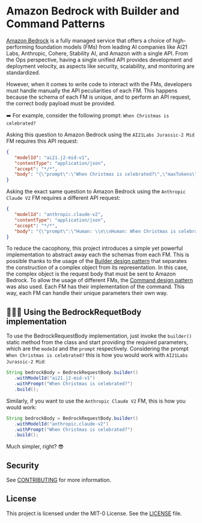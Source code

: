 # Amazon Bedrock with Builder and Command Patterns

[Amazon Bedrock](https://aws.amazon.com/bedrock) is a fully managed service that offers a choice of high-performing foundation models (FMs) from leading AI companies like AI21 Labs, Anthropic, Cohere, Stability AI, and Amazon with a single API. From the Ops perspective, having a single unified API provides development and deployment velocity, as aspects like security, scalability, and monitoring are standardized.

However, when it comes to write code to interact with the FMs, developers must handle manually the API peculiarities of each FM. This happens because the schema of each FM is unique, and to perform an API request, the correct body payload must be provided.

➡️ For example, consider the following prompt: `When Christmas is celebrated?`

Asking this question to Amazon Bedrock using the `AI21Labs Jurassic-2 Mid` FM requires this API request:

```json
{
   "modelId": "ai21.j2-mid-v1",
   "contentType": "application/json",
   "accept": "*/*",
   "body": "{\"prompt\":\"When Christmas is celebrated?\",\"maxTokens\":200,\"temperature\":0.7,\"topP\":1,\"stopSequences\":[],\"countPenalty\":{\"scale\":0},\"presencePenalty\":{\"scale\":0},\"frequencyPenalty\":{\"scale\":0}}"
}
```

Asking the exact same question to Amazon Bedrock using the `Anthropic Claude V2` FM requires a different API request:
```json
{
   "modelId": "anthropic.claude-v2",
   "contentType": "application/json",
   "accept": "*/*",
   "body": "{\"prompt\":\"Human: \\n\\nHuman: When Christmas is celebrated?\\n\\nAssistant:\",\"max_tokens_to_sample\":300,\"temperature\":1,\"top_k\":250,\"top_p\":0.999,\"stop_sequences\":[\"\\n\\nHuman:\"],\"anthropic_version\":\"bedrock-2023-05-31\"}"
}
```

To reduce the cacophony, this project introduces a simple yet powerful implementation to abstract away each the schemas from each FM. This is possible thanks to the usage of the [Builder design pattern](https://en.wikipedia.org/wiki/Builder_pattern) that separates the construction of a complex object from its representation. In this case, the complex object is the request body that must be sent to Amazon Bedrock. To allow the usage of different FMs, the [Command design pattern](https://en.wikipedia.org/wiki/Command_pattern) was also used. Each FM has their implementation of the command. This way, each FM can handle their unique parameters their own way.

## 🧑🏻‍💻 Using the BedrockRequetBody implementation

To use the BedrockRequestBody implementation, just invoke the `builder()` static method from the class and start providing the required parameters, which are the `modeId` and the `prompt` respectively. Considering the prompt `When Christmas is celebrated?` this is how you would work with `AI21Labs Jurassic-2 Mid`:

```java
String bedrockBody = BedrockRequestBody.builder()
   .withModelId("ai21.j2-mid-v1")
   .withPrompt("When Christmas is celebrated?")
   .build();
```

Similarly, if you want to use the `Anthropic Claude V2` FM, this is how you would work:
```java
String bedrockBody = BedrockRequestBody.builder()
   .withModelId("anthropic.claude-v2")
   .withPrompt("When Christmas is celebrated?")
   .build();
```

Much simpler, right? 😎

## Security

See [CONTRIBUTING](CONTRIBUTING.md#security-issue-notifications) for more information.

## License

This project is licensed under the MIT-0 License. See the [LICENSE](./LICENSE) file.
